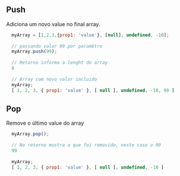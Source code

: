 ## Push
Adiciona um novo value no final array.

```javascript
  myArray = [1,2,3,{prop1: 'value'}, [null], undefined, -10];
  
  // passando valor 99 por paramêtro
  myArray.push(99);
  
  // Retorno informa a lenght do array
  8
  
  // Array com novo valor incluido
  myArray;
  [ 1, 2, 3, { prop1: 'value' }, [ null ], undefined, -10, 99 ]
```


## Pop
Remove o último value do array
```javascript
  myArray.pop();
  
  // No retorno mostra o que foi removido, neste caso o 99
  99 
 
  myArray;
  [ 1, 2, 3, { prop1: 'value' }, [ null ], undefined, -10 ]
```
